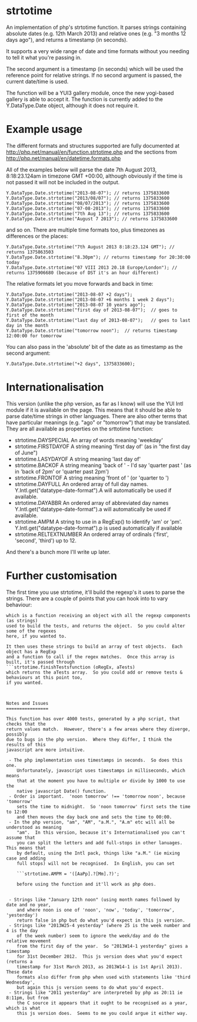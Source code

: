 strtotime
=========

An implementation of php's strtotime function.  It parses strings
containing absolute dates (e.g. 12th March 2013) and relative ones
(e.g. "3 months 12 days ago"), and returns a timestamp (in seconds).

It supports a very wide range of date and time formats without you 
needing to tell it what you're passing in.  

The second argument is a timestamp (in seconds) which will be used 
the reference point for relative strings.  If no second argument is
passed, the current date/time is used.

The function will be a YUI3 gallery module, once the new yogi-based
gallery is able to accept it.  The function is currently added to the 
Y.DataType.Date object, although it does not require it.




Example usage
=============

The different formats and structures supported are fully documented at
http://php.net/manual/en/function.strtotime.php and
the sections from http://php.net/manual/en/datetime.formats.php

All of the examples below will parse the date 7th August 2013, 8:18:23.124am
in timezone GMT +00:00, although obviously if the time is not passed it will
not be included in the output.

```
Y.DataType.Date.strtotime("2013-08-07"); // returns 1375833600
Y.DataType.Date.strtotime("2013/08/07"); // returns 1375833600
Y.DataType.Date.strtotime("08/07/2013"); // returns 1375833600
Y.DataType.Date.strtotime("07-08-2013"); // returns 1375833600
Y.DataType.Date.strtotime("7th Aug 13"); // returns 1375833600
Y.DataType.Date.strtotime("August 7 2013"); // returns 1375833600
```

and so on.  There are multiple time formats too, plus timezones as differences
or the places:

```
Y.DataType.Date.strtotime("7th August 2013 8:18:23.124 GMT"); // returns 1375863503
Y.DataType.Date.strtotime("8.30pm"); // returns timestamp for 20:30:00 today
Y.DataType.Date.strtotime("07 VIII 2013 20.18 Europe/London"); // returns 1375906680 (because of DST it's an hour different)
```


The relative formats let you move forwards and back in time:

```
Y.DataType.Date.strtotime("2013-08-07 +2 days");
Y.DataType.Date.strtotime("2013-08-07 +6 months 1 week 2 days");
Y.DataType.Date.strtotime("2013-08-07 10 years ago");
Y.DataType.Date.strtotime("first day of 2013-08-07");  // goes to first of the month
Y.DataType.Date.strtotime("last day of 2013-08-07");   // goes to last day in the month
Y.DataType.Date.strtotime("tomorrow noon");  // returns timestamp 12:00:00 for tomorrow
```


You can also pass in the 'absolute' bit of the date as as timestamp
as the second argument:

```
Y.DataType.Date.strtotime("+2 days", 1375833600);
```


Internationalisation
====================
This version (unlike the php version, as far as I know) will use the YUI
Intl module if it is available on the page.  This means that it should be
able to parse date/time strings in other languages.  There are also other
terms that have particular meanings (e.g. "ago" or "tomorrow") that may be
translated.  They are all available as properties on the srttotime function:

- strtotime.DAYSPECIAL  An array of words meaning 'weekday'
- strtotime.FIRSTDAYOF  A string meaning 'first day of' (as in "the first day of June")
- strtotime.LASYDAYOF   A string meaning 'last day of'
- strtotime.BACKOF      A string meaning 'back of ' - I'd say 'quarter past ' 
							(as in 'back of 2pm' or 'quarter past 2pm')
- strtotime.FRONTOF     A string meaning 'front of ' (or 'quarter to ')
- strtotime.DAYFULL     An ordered array of full day names.   
							Y.Intl.get("datatype-date-format").A will 
							automatically be used if available.
- strtotime.DAYABBR     An ordered array of abbreviated day names
							Y.Intl.get("datatype-date-format").a will
							automatically be used if available.
- strtotime.AMPM        A string to use in a RegExp() to identify 'am' or 'pm'.
							Y.Intl.get("datatype-date-format").p is used
							automatically if available
- strtotime.RELTEXTNUMBER  An ordered array of ordinals ('first', 'second', 'third')
							up to 12.

And there's a bunch more I'll write up later.



Further customisation
=====================

The first time you use strtotime, it'll build the regexp's it uses to parse the
strings.  There are a couple of points that you can hook into to vary behaviour:
```srttotime.finishRegExp(oRegEx)
which is a function receiving an object with all the regexp components (as strings) 
used to build the tests, and returns the object.  So you could alter some of the regexes
here, if you wanted to.

It then uses these strings to build an array of test objects.  Each object has a RegExp
and a function to call if the regex matches.  Once this array is built, it's passed through
```strtotime.finishTestsfunction (oRegEx, aTests)
which returns the aTests array.  So you could add or remove tests & behaviours at this point too,
if you wanted.



Notes and Issues
================

This function has over 4000 tests, generated by a php script, that checks that the
return values match.  However, there's a few areas where they diverge, possibly
due to bugs in the php version.  Where they differ, I think the results of this
javascript are more intuitive.

 - The php implementation uses timestamps in seconds.  So does this one.
 	Unfortunately, javascript uses timestamps in milliseconds, which means
 	that at the moment you have to multiple or divide by 1000 to use the
 	native javascript Date() function.
 - Order is important.  'noon tomorrow' !== 'tomorrow noon', because 'tomorrow'
 	sets the time to midnight.  So 'noon tomorrow' first sets the time to 12:00
 	and then moves the day back one and sets the time to 00:00.
 - In the php version, "am", "AM", "a.M.", "A.m" etc will all be understood as meaning
 	"am".  In this version, because it's Internationalised you can't assume that
 	you can split the letters and add full-stops in other lanuages.  This means that
 	by default, using the Intl pack, things like "a.M." (ie mixing case and adding
 	full stops) will not be recognised.  In English, you can set

 	```strtotime.AMPM = '([AaPp].?[Mm].?)'; 

 	before using the function and it'll work as php does.


 - Strings like "January 12th noon" (using month names followed by date and no year,
 	and where noon is one of 'noon', 'now', 'today', 'tomorrow', 'yesterday')
 	return false in php but do what you'd expect in this js version.
 - Strings like "2013W25-4 yesterday" (where 25 is the week number and 4 is the day
 	of the week number) seem to ignore the week/day and do the relative movement
 	from the first day of the year.  So "2013W14-1 yesterday" gives a timestamp
 	for 31st December 2012.  This js version does what you'd expect (returns a
 	timestamp for 31st March 2013, as 2013W14-1 is 1st April 2013).  These date
 	formats also differ from php when used with statements like 'third Wednesday',
 	but again this js version seems to do what you'd expect.
 - Strings like "2011 yesterday" are interpreted by php as 20:11 ie 8:11pm, but from 
 	the C source it appears that it ought to be recognised as a year, which is what
 	this js version does.  Seems to me you could argue it either way.

